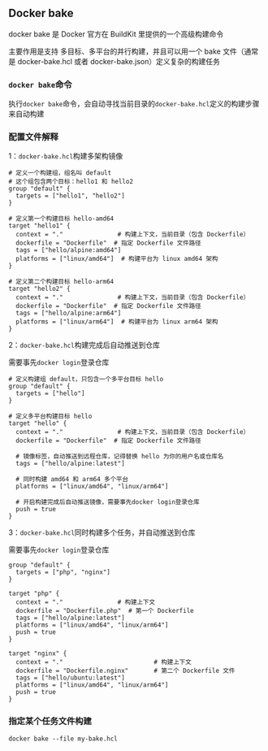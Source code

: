 ## Docker bake

docker bake 是 Docker 官方在 BuildKit 里提供的一个高级构建命令

主要作用是支持 多目标、多平台的并行构建，并且可以用一个 bake 文件（通常是 docker-bake.hcl 或者 docker-bake.json）定义复杂的构建任务


### `docker bake`命令

执行`docker bake`命令，会自动寻找当前目录的`docker-bake.hcl`定义的构建步骤来自动构建


### 配置文件解释

1：`docker-bake.hcl`构建多架构镜像
```
# 定义一个构建组，组名叫 default
# 这个组包含两个目标：hello1 和 hello2
group "default" {
  targets = ["hello1", "hello2"]
}

# 定义第一个构建目标 hello-amd64
target "hello1" {
  context = "."               # 构建上下文，当前目录（包含 Dockerfile）
  dockerfile = "Dockerfile"  # 指定 Dockerfile 文件路径
  tags = ["hello/alpine:amd64"]  
  platforms = ["linux/amd64"]  # 构建平台为 linux amd64 架构
}

# 定义第二个构建目标 hello-arm64
target "hello2" {
  context = "."               # 构建上下文，当前目录（包含 Dockerfile）
  dockerfile = "Dockerfile"  # 指定 Dockerfile 文件路径
  tags = ["hello/alpine:arm64"]
  platforms = ["linux/arm64"]  # 构建平台为 linux arm64 架构
}
```

2：`docker-bake.hcl`构建完成后自动推送到仓库

需要事先`docker login`登录仓库
```
# 定义构建组 default，只包含一个多平台目标 hello
group "default" {
  targets = ["hello"]
}

# 定义多平台构建目标 hello
target "hello" {
  context = "."               # 构建上下文，当前目录（包含 Dockerfile）
  dockerfile = "Dockerfile"  # 指定 Dockerfile 文件路径

  # 镜像标签，自动推送到远程仓库，记得替换 hello 为你的用户名或仓库名
  tags = ["hello/alpine:latest"]

  # 同时构建 amd64 和 arm64 多个平台
  platforms = ["linux/amd64", "linux/arm64"]

  # 开启构建完成后自动推送镜像，需要事先docker login登录仓库
  push = true
}
```

3：`docker-bake.hcl`同时构建多个任务，并自动推送到仓库

需要事先`docker login`登录仓库
```
group "default" {
  targets = ["php", "nginx"]
}

target "php" {
  context = "."               # 构建上下文
  dockerfile = "Dockerfile.php"  # 第一个 Dockerfile
  tags = ["hello/alpine:latest"]
  platforms = ["linux/amd64", "linux/arm64"]
  push = true
}

target "nginx" {
  context = "."                         # 构建上下文
  dockerfile = "Dockerfile.nginx"       # 第二个 Dockerfile 文件
  tags = ["hello/ubuntu:latest"]
  platforms = ["linux/amd64", "linux/arm64"]
  push = true
}
```

### 指定某个任务文件构建

```
docker bake --file my-bake.hcl
```
